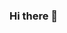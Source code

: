 ### Hi there 👋

<!--
**Shahkar-Uzair/Shahkar-Uzair** is a ✨ _special_ ✨ repository because its `README.md` (this file) appears on your GitHub profile.

Here are some ideas to get you started:

- 🔭 I’m currently working on Flutter projects
- 🌱 I’m currently learning Flutter
- 👯 I’m looking to collaborate on Flutter projects
- 🤔 I’m looking for help with expertise in Flutter
- 💬 Ask me about anything related to latest techonlogies
- 📫 How to reach me: shahkar.uzair.3@gmail.com
- 😄 Pronouns: He/His
- ⚡ Fun fact: obedient as a smile
-->
